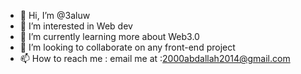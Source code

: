 - 👋 Hi, I’m @3aluw
- 👀 I’m interested in Web dev
- 🌱 I’m currently learning more about Web3.0
- 💞️ I’m looking to collaborate on any front-end project
- 📫 How to reach me : email me at :2000abdallah2014@gmail.com

<!---
3aluw/3aluw is a ✨ special ✨ repository because its `README.md` (this file) appears on your GitHub profile.
You can click the Preview link to take a look at your changes.
--->
